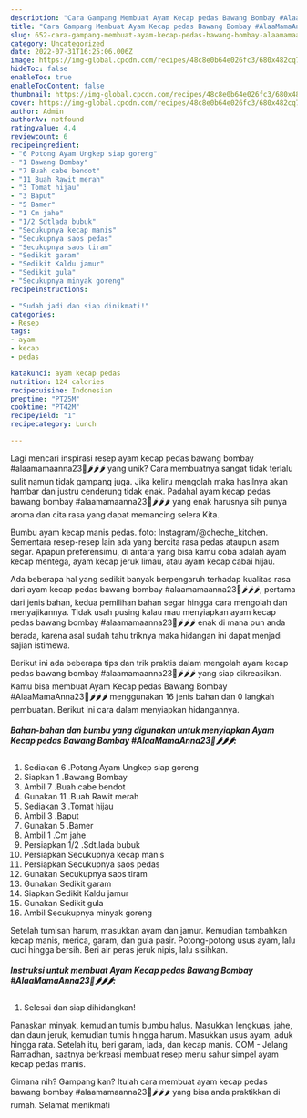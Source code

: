 ```yaml
---
description: "Cara Gampang Membuat Ayam Kecap pedas Bawang Bombay #AlaaMamaAnna23🌰🌶️🌶️🌶️ yang Enak"
title: "Cara Gampang Membuat Ayam Kecap pedas Bawang Bombay #AlaaMamaAnna23🌰🌶️🌶️🌶️ yang Enak"
slug: 652-cara-gampang-membuat-ayam-kecap-pedas-bawang-bombay-alaamamaanna23-yang-enak
category: Uncategorized
date: 2022-07-31T16:25:06.006Z
image: https://img-global.cpcdn.com/recipes/48c8e0b64e026fc3/680x482cq70/ayam-kecap-pedas-bawang-bombay-alaamamaanna23-foto-resep-utama.jpg
hideToc: false
enableToc: true
enableTocContent: false
thumbnail: https://img-global.cpcdn.com/recipes/48c8e0b64e026fc3/680x482cq70/ayam-kecap-pedas-bawang-bombay-alaamamaanna23-foto-resep-utama.jpg
cover: https://img-global.cpcdn.com/recipes/48c8e0b64e026fc3/680x482cq70/ayam-kecap-pedas-bawang-bombay-alaamamaanna23-foto-resep-utama.jpg
author: Admin
authorAv: notfound
ratingvalue: 4.4
reviewcount: 6
recipeingredient:
- "6 Potong Ayam Ungkep siap goreng"
- "1 Bawang Bombay"
- "7 Buah cabe bendot"
- "11 Buah Rawit merah"
- "3 Tomat hijau"
- "3 Baput"
- "5 Bamer"
- "1 Cm jahe"
- "1/2 Sdtlada bubuk"
- "Secukupnya kecap manis"
- "Secukupnya saos pedas"
- "Secukupnya saos tiram"
- "Sedikit garam"
- "Sedikit Kaldu jamur"
- "Sedikit gula"
- "Secukupnya minyak goreng"
recipeinstructions:

- "Sudah jadi dan siap dinikmati!"
categories:
- Resep
tags:
- ayam
- kecap
- pedas

katakunci: ayam kecap pedas 
nutrition: 124 calories
recipecuisine: Indonesian
preptime: "PT25M"
cooktime: "PT42M"
recipeyield: "1"
recipecategory: Lunch

---
```





Lagi mencari inspirasi resep ayam kecap pedas bawang bombay #alaamamaanna23🌰🌶️🌶️🌶️ yang unik? Cara membuatnya sangat tidak terlalu sulit namun tidak gampang juga. Jika keliru mengolah maka hasilnya akan hambar dan justru cenderung tidak enak. Padahal ayam kecap pedas bawang bombay #alaamamaanna23🌰🌶️🌶️🌶️ yang enak harusnya sih punya aroma dan cita rasa yang dapat memancing selera Kita.





Bumbu ayam kecap manis pedas. foto: Instagram/@cheche_kitchen. Sementara resep-resep lain ada yang bercita rasa pedas ataupun asam segar. Apapun preferensimu, di antara yang bisa kamu coba adalah ayam kecap mentega, ayam kecap jeruk limau, atau ayam kecap cabai hijau.

Ada beberapa hal yang sedikit banyak berpengaruh terhadap kualitas rasa dari ayam kecap pedas bawang bombay #alaamamaanna23🌰🌶️🌶️🌶️, pertama dari jenis bahan, kedua pemilihan bahan segar hingga cara mengolah dan menyajikannya. Tidak usah pusing kalau mau menyiapkan ayam kecap pedas bawang bombay #alaamamaanna23🌰🌶️🌶️🌶️ enak di mana pun anda berada, karena asal sudah tahu triknya maka hidangan ini dapat menjadi sajian istimewa.






Berikut ini ada beberapa tips dan trik praktis dalam mengolah ayam kecap pedas bawang bombay #alaamamaanna23🌰🌶️🌶️🌶️ yang siap dikreasikan. Kamu bisa membuat Ayam Kecap pedas Bawang Bombay #AlaaMamaAnna23🌰🌶️🌶️🌶️ menggunakan 16 jenis bahan dan 0 langkah pembuatan. Berikut ini cara dalam menyiapkan hidangannya.

<!--inarticleads1-->

##### Bahan-bahan dan bumbu yang digunakan untuk menyiapkan Ayam Kecap pedas Bawang Bombay #AlaaMamaAnna23🌰🌶️🌶️🌶️:

1. Sediakan 6 .Potong Ayam Ungkep siap goreng
1. Siapkan 1 .Bawang Bombay
1. Ambil 7 .Buah cabe bendot
1. Gunakan 11 .Buah Rawit merah
1. Sediakan 3 .Tomat hijau
1. Ambil 3 .Baput
1. Gunakan 5 .Bamer
1. Ambil 1 .Cm jahe
1. Persiapkan 1/2 .Sdt.lada bubuk
1. Persiapkan Secukupnya kecap manis
1. Persiapkan Secukupnya saos pedas
1. Gunakan Secukupnya saos tiram
1. Gunakan Sedikit garam
1. Siapkan Sedikit Kaldu jamur
1. Gunakan Sedikit gula
1. Ambil Secukupnya minyak goreng


Setelah tumisan harum, masukkan ayam dan jamur. Kemudian tambahkan kecap manis, merica, garam, dan gula pasir. Potong-potong usus ayam, lalu cuci hingga bersih. Beri air peras jeruk nipis, lalu sisihkan. 

<!--inarticleads2-->

##### Instruksi untuk membuat Ayam Kecap pedas Bawang Bombay #AlaaMamaAnna23🌰🌶️🌶️🌶️:


1. Selesai dan siap dihidangkan!

Panaskan minyak, kemudian tumis bumbu halus. Masukkan lengkuas, jahe, dan daun jeruk, kemudian tumis hingga harum. Masukkan usus ayam, aduk hingga rata. Setelah itu, beri garam, lada, dan kecap manis. COM - Jelang Ramadhan, saatnya berkreasi membuat resep menu sahur simpel ayam kecap pedas manis. 

Gimana nih? Gampang kan? Itulah cara membuat ayam kecap pedas bawang bombay #alaamamaanna23🌰🌶️🌶️🌶️ yang bisa anda praktikkan di rumah. Selamat menikmati
